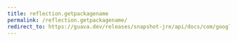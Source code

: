 ```yaml
---
title: reflection.getpackagename
permalink: /reflection.getpackagename/
redirect_to: https://guava.dev/releases/snapshot-jre/api/docs/com/google/common/reflect/Reflection.html#getPackageName-java.lang.Class-
---
```

